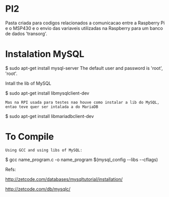 # PI2
Pasta criada para codigos relacionados a comunicacao entre a Raspberry Pi e o MSP430 e o envio das variaveis utilizadas na Raspberry para um banco de dados 'transorg'.

# Instalation MySQL

$ sudo apt-get install mysql-server
	The default user and password is 'root', 'root'.

Intall the lib of MySQL

$ sudo apt-get install libmysqlclient-dev

	Mas na RPI usada para testes nao houve como instalar a lib do MySQL, entao teve quer ser intalada a do MariaDB

$ sudo apt-get install libmariadbclient-dev

# To Compile 

	Using GCC and using libs of MySQL:

$ gcc name_program.c -o name_program $(mysql_config --libs --cflags)

Refs:

http://zetcode.com/databases/mysqltutorial/installation/

http://zetcode.com/db/mysqlc/
